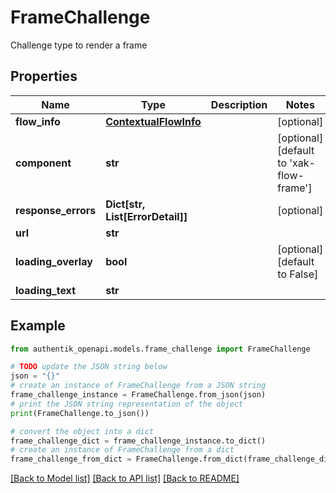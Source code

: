 # FrameChallenge

Challenge type to render a frame

## Properties

Name | Type | Description | Notes
------------ | ------------- | ------------- | -------------
**flow_info** | [**ContextualFlowInfo**](ContextualFlowInfo.md) |  | [optional] 
**component** | **str** |  | [optional] [default to 'xak-flow-frame']
**response_errors** | **Dict[str, List[ErrorDetail]]** |  | [optional] 
**url** | **str** |  | 
**loading_overlay** | **bool** |  | [optional] [default to False]
**loading_text** | **str** |  | 

## Example

```python
from authentik_openapi.models.frame_challenge import FrameChallenge

# TODO update the JSON string below
json = "{}"
# create an instance of FrameChallenge from a JSON string
frame_challenge_instance = FrameChallenge.from_json(json)
# print the JSON string representation of the object
print(FrameChallenge.to_json())

# convert the object into a dict
frame_challenge_dict = frame_challenge_instance.to_dict()
# create an instance of FrameChallenge from a dict
frame_challenge_from_dict = FrameChallenge.from_dict(frame_challenge_dict)
```
[[Back to Model list]](../README.md#documentation-for-models) [[Back to API list]](../README.md#documentation-for-api-endpoints) [[Back to README]](../README.md)



